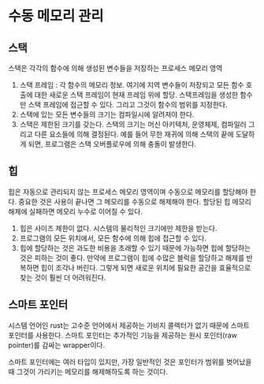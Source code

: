 # 수동 메모리 관리

## 스택

스택은 각각의 함수에 의해 생성된 변수들을 저장하는 프로세스 메모리 영역

1. 스택 프레임 : 각 함수의 메모리 정보. 여기에 지역 변수들이 저장되고 모든 함수 호출에 대한 새로운 스택 프레임이 현재 프레임 위에 할당. 스택프레임을 생성한 함수만 스택 프레임에 접근할 수 있다. 그리고 그것이 함수의 범위를 지정한다.
2. 스택에 있는 모든 변수들의 크기는 컴파일시에 알려져야 한다.
3. 스택은 제한된 크기를 갖는다. 스택의 크기는 머신 아키텍처, 운영체제, 컴파일러 그리고 다른 요소들에 의해 결정된다. 예를 들어 무한 재귀에 의해 스택의 끝에 도달하게 되면, 프로그램은 스택 오버플로우에 의해 충돌이 발생한다.

## 힙

힙은 자동으로 관리되지 않는 프로세스 메모리 영역이며 수동으로 메모리를 할당해야 한다. 중요한 것은 사용이 끝나면 그 메모리를 수동으로 해제해야 한다. 할당된 힙 메모리 해제에 실패하면 메모리 누수로 이어질 수 있다.

1. 힙은 사이즈 제한이 없다. 시스템의 물리적인 크기에만 제한을 받는다.
2. 프로그램의 모든 위치에서, 모든 함수에 의해 힙에 접근할 수 있다.
3. 힙에 할당하는 것은 과도한 비용을 초래할 수 있기 때문에 가능하면 힙에 할당하는 것은 피하는 것이 좋다. 만약에 프로그램이 힙에 수많은 블럭을 할당하고 해제를 반복하면 힙이 조각나 버린다. 그렇게 되면 새로운 위치에 필요한 공간을 효율적으로 찾는 것이 훨씬 더 어려워진다.

## 스마트 포인터

시스템 언어인 rust는 고수준 언어에서 제공하는 가비지 콜렉터가 없기 때문에 스마트 포인터를 사용한다. 스마트 포인터는 추가적인 기능을 제공하는 원시 포인터(raw pointer)를 감싸는 wrapper이다.

스마트 포인터에는 여러 타입이 있지만, 가장 일반적인 것은 포인터가 범위를 벗어났을 때 그것이 가리키는 메모리를 해제해하도록 하는 것이다.
